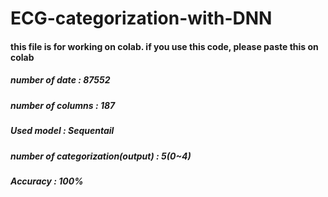 # ECG-categorization-with-DNN
#### this file is for working on colab. if you use this code, please paste this on colab
##### number of date : 87552
##### number of columns : 187
##### Used model : Sequentail
##### number of categorization(output) : 5(0~4)
##### Accuracy : 100%
